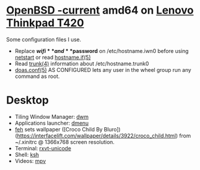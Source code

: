 # [OpenBSD -current](https://www.openbsd.org/faq/current.html) amd64 on [Lenovo Thinkpad T420](http://shop.lenovo.com/us/en/laptops/thinkpad/t-series/t420s/)

Some configuration files I use.

* Replace **$wifi** and **$password** on /etc/hostname.iwn0 before using [netstart](http://man.openbsd.org/netstart) or read [hostname.if(5)](http://man.openbsd.org/hostname.if)
* Read [trunk(4)](http://man.openbsd.org/trunk) information about /etc/hostname.trunk0
* [doas.conf(5)](http://man.openbsd.org/doas.conf) AS CONFIGURED lets any user in the wheel group run any command as root.

# Desktop
* Tiling Window Manager: [dwm](http://dwm.suckless.org/)
* Applications launcher: [dmenu](http://tools.suckless.org/dmenu/)
* [feh](https://feh.finalrewind.org/) sets wallpaper ([Croco Child By Bluro])(https://interfacelift.com/wallpaper/details/3922/croco_child.html) from ~/.xinitrc @ 1366x768 screen resolution.
* Terminal: [rxvt-unicode](http://software.schmorp.de/pkg/rxvt-unicode.html)
* Shell: [ksh](http://man.openbsd.org/ksh)
* Videos: [mpv](https://mpv.io/)
